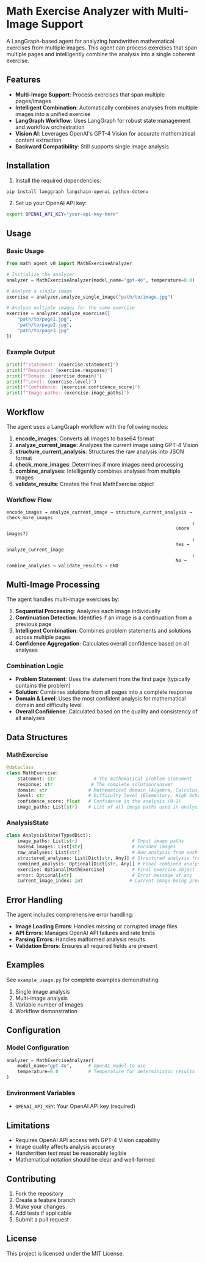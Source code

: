 # Math Exercise Analyzer with Multi-Image Support

A LangGraph-based agent for analyzing handwritten mathematical exercises from multiple images. This agent can process exercises that span multiple pages and intelligently combine the analysis into a single coherent exercise.

## Features

- **Multi-Image Support**: Process exercises that span multiple pages/images
- **Intelligent Combination**: Automatically combines analyses from multiple images into a unified exercise
- **LangGraph Workflow**: Uses LangGraph for robust state management and workflow orchestration
- **Vision AI**: Leverages OpenAI's GPT-4 Vision for accurate mathematical content extraction
- **Backward Compatibility**: Still supports single image analysis

## Installation

1. Install the required dependencies:
```bash
pip install langgraph langchain-openai python-dotenv
```

2. Set up your OpenAI API key:
```bash
export OPENAI_API_KEY="your-api-key-here"
```

## Usage

### Basic Usage

```python
from math_agent_v0 import MathExerciseAnalyzer

# Initialize the analyzer
analyzer = MathExerciseAnalyzer(model_name="gpt-4o", temperature=0.0)

# Analyze a single image
exercise = analyzer.analyze_single_image("path/to/image.jpg")

# Analyze multiple images for the same exercise
exercise = analyzer.analyze_exercise([
    "path/to/page1.jpg",
    "path/to/page2.jpg",
    "path/to/page3.jpg"
])
```

### Example Output

```python
print(f"Statement: {exercise.statement}")
print(f"Response: {exercise.response}")
print(f"Domain: {exercise.domain}")
print(f"Level: {exercise.level}")
print(f"Confidence: {exercise.confidence_score}")
print(f"Image paths: {exercise.image_paths}")
```

## Workflow

The agent uses a LangGraph workflow with the following nodes:

1. **encode_images**: Converts all images to base64 format
2. **analyze_current_image**: Analyzes the current image using GPT-4 Vision
3. **structure_current_analysis**: Structures the raw analysis into JSON format
4. **check_more_images**: Determines if more images need processing
5. **combine_analyses**: Intelligently combines analyses from multiple images
6. **validate_results**: Creates the final MathExercise object

### Workflow Flow

```
encode_images → analyze_current_image → structure_current_analysis → check_more_images
                                                                    ↓
                                                              (more images?)
                                                                    ↓
                                                              Yes → analyze_current_image
                                                                    ↓
                                                              No → combine_analyses → validate_results → END
```

## Multi-Image Processing

The agent handles multi-image exercises by:

1. **Sequential Processing**: Analyzes each image individually
2. **Continuation Detection**: Identifies if an image is a continuation from a previous page
3. **Intelligent Combination**: Combines problem statements and solutions across multiple pages
4. **Confidence Aggregation**: Calculates overall confidence based on all analyses

### Combination Logic

- **Problem Statement**: Uses the statement from the first page (typically contains the problem)
- **Solution**: Combines solutions from all pages into a complete response
- **Domain & Level**: Uses the most confident analysis for mathematical domain and difficulty level
- **Overall Confidence**: Calculated based on the quality and consistency of all analyses

## Data Structures

### MathExercise

```python
@dataclass
class MathExercise:
    statement: str              # The mathematical problem statement
    response: str              # The complete solution/answer
    domain: str               # Mathematical domain (Algebra, Calculus, etc.)
    level: str                # Difficulty level (Elementary, High School, etc.)
    confidence_score: float   # Confidence in the analysis (0-1)
    image_paths: List[str]    # List of all image paths used in analysis
```

### AnalysisState

```python
class AnalysisState(TypedDict):
    image_paths: List[str]                    # Input image paths
    base64_images: List[str]                  # Encoded images
    raw_analyses: List[str]                   # Raw analysis from each image
    structured_analyses: List[Dict[str, Any]] # Structured analysis from each image
    combined_analysis: Optional[Dict[str, Any]] # Final combined analysis
    exercise: Optional[MathExercise]          # Final exercise object
    error: Optional[str]                      # Error message if any
    current_image_index: int                 # Current image being processed
```

## Error Handling

The agent includes comprehensive error handling:

- **Image Loading Errors**: Handles missing or corrupted image files
- **API Errors**: Manages OpenAI API failures and rate limits
- **Parsing Errors**: Handles malformed analysis results
- **Validation Errors**: Ensures all required fields are present

## Examples

See `example_usage.py` for complete examples demonstrating:

1. Single image analysis
2. Multi-image analysis
3. Variable number of images
4. Workflow demonstration

## Configuration

### Model Configuration

```python
analyzer = MathExerciseAnalyzer(
    model_name="gpt-4o",      # OpenAI model to use
    temperature=0.0           # Temperature for deterministic results
)
```

### Environment Variables

- `OPENAI_API_KEY`: Your OpenAI API key (required)

## Limitations

- Requires OpenAI API access with GPT-4 Vision capability
- Image quality affects analysis accuracy
- Handwritten text must be reasonably legible
- Mathematical notation should be clear and well-formed

## Contributing

1. Fork the repository
2. Create a feature branch
3. Make your changes
4. Add tests if applicable
5. Submit a pull request

## License

This project is licensed under the MIT License. 